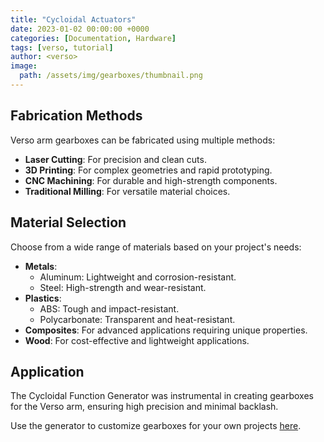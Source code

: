 ```yaml
---
title: "Cycloidal Actuators"
date: 2023-01-02 00:00:00 +0000
categories: [Documentation, Hardware]
tags: [verso, tutorial]
author: <verso>
image:
  path: /assets/img/gearboxes/thumbnail.png
---
```


## Fabrication Methods

Verso arm gearboxes can be fabricated using multiple methods:

- **Laser Cutting**: For precision and clean cuts.
- **3D Printing**: For complex geometries and rapid prototyping.
- **CNC Machining**: For durable and high-strength components.
- **Traditional Milling**: For versatile material choices.

## Material Selection

Choose from a wide range of materials based on your project's needs:

- **Metals**:
  - Aluminum: Lightweight and corrosion-resistant.
  - Steel: High-strength and wear-resistant.
- **Plastics**:
  - ABS: Tough and impact-resistant.
  - Polycarbonate: Transparent and heat-resistant.
- **Composites**: For advanced applications requiring unique properties.
- **Wood**: For cost-effective and lightweight applications.

## Application

The Cycloidal Function Generator was instrumental in creating gearboxes for the Verso arm, ensuring high precision and minimal backlash.

Use the generator to customize gearboxes for your own projects [here](https://versorobotics.com/posts/generator/).
